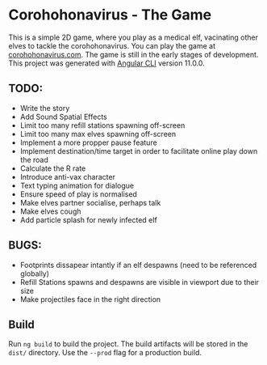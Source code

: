 # Corohohonavirus - The Game

This is a simple 2D game, where you play as a medical elf, vacinating other elves to tackle the corohohonavirus.
You can play the game at [corohohonavirus.com](http://corohohonavirus.com). The game is still in the early stages of development.
This project was generated with [Angular CLI](https://github.com/angular/angular-cli) version 11.0.0.

## TODO:

- Write the story
- Add Sound Spatial Effects
- Limit too many refill stations spawning off-screen
- Limit too many max elves spawning off-screen
- Implement a more propper pause feature
- Implement destination/time target in order to facilitate online play down the road
- Calculate the R rate
- Introduce anti-vax character
- Text typing animation for dialogue
- Ensure speed of play is normalised
- Make elves partner socialise, perhaps talk
- Make elves cough
- Add particle splash for newly infected elf

## BUGS:

- Footprints dissapear intantly if an elf despawns (need to be referenced globally)
- Refill Stations spawns and despawns are visible in viewport due to their size
- Make projectiles face in the right direction

## Build

Run `ng build` to build the project. The build artifacts will be stored in the `dist/` directory. Use the `--prod` flag for a production build.
